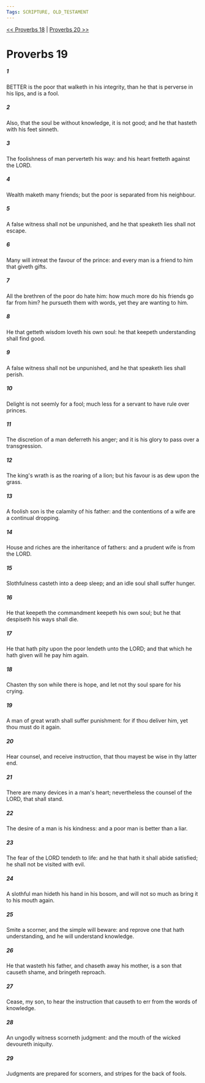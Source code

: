 ```yaml
---
Tags: SCRIPTURE, OLD_TESTAMENT
---
```


[<< Proverbs 18](OLD_TESTAMENT/20_Proverbs/Proverbs_18.md) | [Proverbs 20 >>](OLD_TESTAMENT/20_Proverbs/Proverbs_20.md)

# Proverbs 19

##### 1
 BETTER is the poor that walketh in his integrity, than he that is perverse in his lips, and is a fool.
##### 2
 Also, that the soul be without knowledge, it is not good; and he that hasteth with his feet sinneth.
##### 3
 The foolishness of man perverteth his way: and his heart fretteth against the LORD.
##### 4
 Wealth maketh many friends; but the poor is separated from his neighbour.
##### 5
 A false witness shall not be unpunished, and he that speaketh lies shall not escape.
##### 6
 Many will intreat the favour of the prince: and every man is a friend to him that giveth gifts.
##### 7
 All the brethren of the poor do hate him: how much more do his friends go far from him?  he pursueth them with words, yet they are wanting to him.
##### 8
 He that getteth wisdom loveth his own soul: he that keepeth understanding shall find good.
##### 9
 A false witness shall not be unpunished, and he that speaketh lies shall perish.
##### 10
 Delight is not seemly for a fool; much less for a servant to have rule over princes.
##### 11
 The discretion of a man deferreth his anger; and it is his glory to pass over a transgression.
##### 12
 The king's wrath is as the roaring of a lion; but his favour is as dew upon the grass.
##### 13
 A foolish son is the calamity of his father: and the contentions of a wife are a continual dropping.
##### 14
 House and riches are the inheritance of fathers: and a prudent wife is from the LORD.
##### 15
 Slothfulness casteth into a deep sleep; and an idle soul shall suffer hunger.
##### 16
 He that keepeth the commandment keepeth his own soul; but he that despiseth his ways shall die.
##### 17
 He that hath pity upon the poor lendeth unto the LORD; and that which he hath given will he pay him again.
##### 18
 Chasten thy son while there is hope, and let not thy soul spare for his crying.
##### 19
 A man of great wrath shall suffer punishment: for if thou deliver him, yet thou must do it again.
##### 20
 Hear counsel, and receive instruction, that thou mayest be wise in thy latter end.
##### 21
 There are many devices in a man's heart; nevertheless the counsel of the LORD, that shall stand.
##### 22
 The desire of a man is his kindness: and a poor man is better than a liar.
##### 23
 The fear of the LORD tendeth to life: and he that hath it shall abide satisfied; he shall not be visited with evil.
##### 24
 A slothful man hideth his hand in his bosom, and will not so much as bring it to his mouth again.
##### 25
 Smite a scorner, and the simple will beware: and reprove one that hath understanding, and he will understand knowledge.
##### 26
 He that wasteth his father, and chaseth away his mother, is a son that causeth shame, and bringeth reproach.
##### 27
 Cease, my son, to hear the instruction that causeth to err from the words of knowledge.
##### 28
 An ungodly witness scorneth judgment: and the mouth of the wicked devoureth iniquity.
##### 29
 Judgments are prepared for scorners, and stripes for the back of fools.
